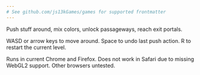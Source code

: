 ```yaml
---
# See github.com/js13kGames/games for supported frontmatter
---
```

Push stuff around, mix colors, unlock passageways, reach exit portals.

WASD or arrow keys to move around. Space to undo last push action. R to restart the current level.

Runs in current Chrome and Firefox. Does not work in Safari due to missing WebGL2 support. Other browsers untested.